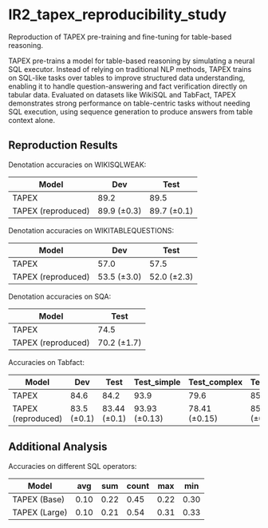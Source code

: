 # IR2_tapex_reproducibility_study

Reproduction of TAPEX pre-training and fine-tuning for table-based reasoning.

TAPEX pre-trains a model for table-based reasoning by simulating a neural SQL executor. Instead of relying on traditional NLP methods, TAPEX trains on SQL-like tasks over tables to improve structured data understanding, enabling it to handle question-answering and fact verification directly on tabular data. Evaluated on datasets like WikiSQL and TabFact, TAPEX demonstrates strong performance on table-centric tasks without needing SQL execution, using sequence generation to produce answers from table context alone.


## Reproduction Results

Denotation accuracies on WIKISQLWEAK:

| Model | Dev | Test |
|-------|-----|------|
| TAPEX | 89.2 | 89.5 |
| TAPEX (reproduced) | 89.9 (±0.3)  | 89.7 (±0.1)  |


Denotation accuracies on WIKITABLEQUESTIONS:

| Model | Dev | Test |
|-------|-----|------|
| TAPEX | 57.0 | 57.5 |
| TAPEX (reproduced) | 53.5 (±3.0) | 52.0 (±2.3) |

Denotation accuracies on SQA:

| Model | Test |
|-------|------|
| TAPEX |  74.5 |
| TAPEX (reproduced) | 70.2 (±1.7) |

Accuracies on Tabfact:

| Model | Dev | Test | Test_simple | Test_complex | Test_small |
|-------|-----|------|------|------|------|
| TAPEX | 84.6 | 84.2 | 93.9 | 79.6 | 85.9 |  
| TAPEX (reproduced) | 83.5 (±0.1) | 83.44 (±0.1) | 93.93 (±0.13) | 78.41 (±0.15) | 85.14 (±0.28) |


## Additional Analysis

 Accuracies on different SQL operators:

| Model | avg | sum | count | max | min |
|-------|-----|------|------|------|------|
| TAPEX (Base) | 0.10 | 0.22 | 0.45 | 0.22 | 0.30 |
| TAPEX (Large) | 0.10 | 0.21 | 0.54 | 0.31 | 0.33 |  
  



